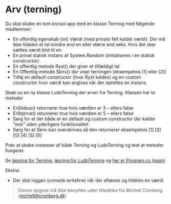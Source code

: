 ﻿# Arv (terning)

Du skal skabe en tom konsol app med en klasse Terning med følgende medlemmer:
* En offentlig egenskab (int) Værdi (med private felt kaldet værdi). Der må ikke tildeles et tal mindre end en eller større end seks. Hvis det sker sættes værdi blot til en.
* En privat statisk instans af System.Random (initialiseres i en statisk constructor)
* En offentlig metode Ryst() der giver et tilfældigt tal
* En Offentlig metode Skriv() der viser terningen (eksempelvis [1] eller [2]) 
* Tilføj en default constructor (hvor Ryst kaldes) og en custom constructor hvor værdi kan angives når der oprettes en instans.

Skab nu en ny klasse LudoTerning der arver fra Terning. Klassen har to metoder

* ErGlobus() returnerer true hvis værdien er 3 – ellers false
* ErStjerne() returnerer true hvis værdien er 5 – ellers false
* Sørg for at der både er en default og custom constructor der kalder ”mor” uden yderligere funktionalitet
* Sørg for at Skriv kan overskrives så den returnerer eksempelvis [1] [2] [G] [4] [S] [6]

Prøv at skabe instanser af både Terning og LudoTerning og test at metoder fungerer.	

Se [løsning for Terning](https://github.com/devcronberg/undervisning-cs-opgaver/blob/master/arv-terning-med-polymorfi/Terning.cs), [løsning for LudoTerning](https://github.com/devcronberg/undervisning-cs-opgaver/blob/master/arv-terning-med-polymorfi/LudoTerning.cs) og [her er Program.cs (main)](https://github.com/devcronberg/undervisning-cs-opgaver/blob/9e015a194c3aba6818beb1d39cf6acc138673f8e/arv-terning-med-polymorfi/Program.cs#L11)

Ekstra:

* Der skal logges (console.writeline) når der aflæses og tildeles en værdi.

<!-- footerstart -->
> Denne opgave må ikke benyttes uden tilladelse fra Michell Cronberg (michell@cronberg.dk)
<!-- footerslut -->
